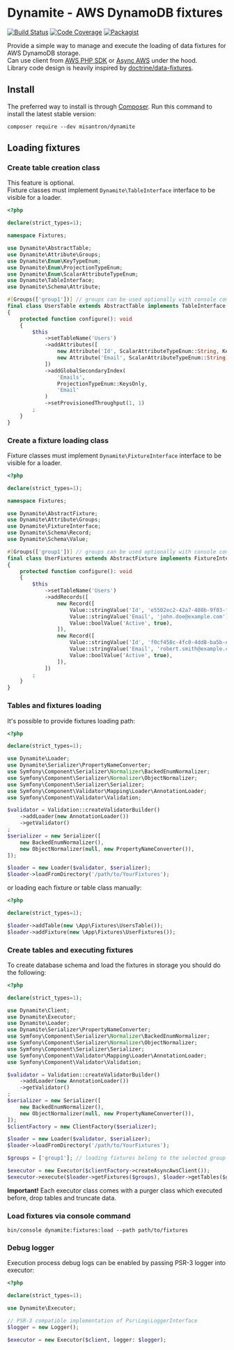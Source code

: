 # Dynamite - AWS DynamoDB fixtures

[![Build Status](https://img.shields.io/github/actions/workflow/status/misantron/dynamite/build.yml?style=flat-square)](https://github.com/misantron/dynamite/actions)
[![Code Coverage](https://img.shields.io/codecov/c/gh/misantron/dynamite.svg?style=flat-square)](https://app.codecov.io/gh/misantron/dynamite)
[![Packagist](https://img.shields.io/packagist/v/misantron/dynamite.svg?style=flat-square)](https://packagist.org/packages/misantron/dynamite)

Provide a simple way to manage and execute the loading of data fixtures for AWS DynamoDB storage.  
Can use client from [AWS PHP SDK](https://aws.amazon.com/sdk-for-php/) or [Async AWS](https://async-aws.com/) under the hood.  
Library code design is heavily inspired by [doctrine/data-fixtures](https://github.com/doctrine/data-fixtures).

## Install

The preferred way to install is through [Composer](https://getcomposer.org).
Run this command to install the latest stable version:

```shell
composer require --dev misantron/dynamite
```

## Loading fixtures

### Create table creation class

This feature is optional.  
Fixture classes must implement `Dynamite\TableInterface` interface to be visible for a loader.

```php
<?php

declare(strict_types=1);

namespace Fixtures;

use Dynamite\AbstractTable;
use Dynamite\Attribute\Groups;
use Dynamite\Enum\KeyTypeEnum;
use Dynamite\Enum\ProjectionTypeEnum;
use Dynamite\Enum\ScalarAttributeTypeEnum;
use Dynamite\TableInterface;
use Dynamite\Schema\Attribute;

#[Groups(['group1'])] // groups can be used optionally with console command
final class UsersTable extends AbstractTable implements TableInterface
{
    protected function configure(): void
    {
        $this
            ->setTableName('Users')
            ->addAttributes([
                new Attribute('Id', ScalarAttributeTypeEnum::String, KeyTypeEnum::Hash),
                new Attribute('Email', ScalarAttributeTypeEnum::String),
            ])
            ->addGlobalSecondaryIndex(
                'Emails',
                ProjectionTypeEnum::KeysOnly,
                'Email'
            )
            ->setProvisionedThroughput(1, 1)
        ;
    }
}
```

### Create a fixture loading class

Fixture classes must implement `Dynamite\FixtureInterface` interface to be visible for a loader.

```php
<?php

declare(strict_types=1);

namespace Fixtures;

use Dynamite\AbstractFixture;
use Dynamite\Attribute\Groups;
use Dynamite\FixtureInterface;
use Dynamite\Schema\Record;
use Dynamite\Schema\Value;

#[Groups(['group1'])] // groups can be used optionally with console command
final class UserFixtures extends AbstractFixture implements FixtureInterface
{
    protected function configure(): void
    {
        $this
            ->setTableName('Users')
            ->addRecords([
                new Record([
                    Value::stringValue('Id', 'e5502ec2-42a7-408b-9f03-f8e162b6257e'),
                    Value::stringValue('Email', 'john.doe@example.com'),
                    Value::boolValue('Active', true),
                ]),
                new Record([
                    Value::stringValue('Id', 'f0cf458c-4fc0-4dd8-ba5b-eca6dba9be63'),
                    Value::stringValue('Email', 'robert.smith@example.com'),
                    Value::boolValue('Active', true),
                ]),
            ])
        ;
    }
}
```

### Tables and fixtures loading

It's possible to provide fixtures loading path:

```php
<?php

declare(strict_types=1);

use Dynamite\Loader;
use Dynamite\Serializer\PropertyNameConverter;
use Symfony\Component\Serializer\Normalizer\BackedEnumNormalizer;
use Symfony\Component\Serializer\Normalizer\ObjectNormalizer;
use Symfony\Component\Serializer\Serializer;
use Symfony\Component\Validator\Mapping\Loader\AnnotationLoader;
use Symfony\Component\Validator\Validation;

$validator = Validation::createValidatorBuilder()
    ->addLoader(new AnnotationLoader())
    ->getValidator()
;
$serializer = new Serializer([
    new BackedEnumNormalizer(),
    new ObjectNormalizer(null, new PropertyNameConverter()),
]);

$loader = new Loader($validator, $serializer);
$loader->loadFromDirectory('/path/to/YourFixtures');
```

or loading each fixture or table class manually:

```php
<?php

declare(strict_types=1);

$loader->addTable(new \App\Fixtures\UsersTable());
$loader->addFixture(new \App\Fixtures\UserFixtures());
```

### Create tables and executing fixtures

To create database schema and load the fixtures in storage you should do the following:

```php
<?php

declare(strict_types=1);

use Dynamite\Client;
use Dynamite\Executor;
use Dynamite\Loader;
use Dynamite\Serializer\PropertyNameConverter;
use Symfony\Component\Serializer\Normalizer\BackedEnumNormalizer;
use Symfony\Component\Serializer\Normalizer\ObjectNormalizer;
use Symfony\Component\Serializer\Serializer;
use Symfony\Component\Validator\Mapping\Loader\AnnotationLoader;
use Symfony\Component\Validator\Validation;

$validator = Validation::createValidatorBuilder()
    ->addLoader(new AnnotationLoader())
    ->getValidator()
;
$serializer = new Serializer([
    new BackedEnumNormalizer(),
    new ObjectNormalizer(null, new PropertyNameConverter()),
]);
$clientFactory = new ClientFactory($serializer);

$loader = new Loader($validator, $serializer);
$loader->loadFromDirectory('/path/to/YourFixtures');

$groups = ['group1']; // loading fixtures belong to the selected group only

$executor = new Executor($clientFactory->createAsyncAwsClient());
$executor->execute($loader->getFixtures($groups), $loader->getTables($groups));
```

**Important!** Each executor class comes with a purger class which executed before, drop tables and truncate data. 

### Load fixtures via console command

```shell
bin/console dynamite:fixtures:load --path path/to/fixtures
```

### Debug logger

Execution process debug logs can be enabled by passing PSR-3 logger into executor:

```php
<?php

declare(strict_types=1);

use Dynamite\Executor;

// PSR-3 compatible implementation of Psr\Log\LoggerInterface
$logger = new Logger();

$executor = new Executor($client, logger: $logger);
```

